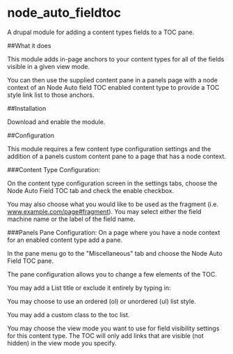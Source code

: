 node_auto_fieldtoc
==================

A drupal module for adding a content types fields to a TOC pane.

##What it does

This module adds in-page anchors to your content types for all of the fields visible in a given view mode.

You can then use the supplied content pane in a panels page with a node context of an Node Auto field TOC enabled content type to provide a TOC style link list to those anchors.

##Installation

Download and enable the module.

##Configuration

This module requires a few content type configuration settings and
the addition of a panels custom content pane to a page that has a 
node context.

###Content Type Configuration:

On the content type configuration screen in the settings tabs, choose the
Node Auto Field TOC tab and check the enable checkbox.  

You may also choose what you would like to be used as the fragment (i.e. www.example.com/page#fragment).
You may select either the field machine name or the label of the field name.

###Panels Pane Configuration:
On a page where you have a node context for an enabled content type add a pane.  

In the pane menu go to the "Miscellaneous" tab and choose the Node Auto Field TOC pane.

The pane configuration allows you to change a few elements of the TOC.

You may add a List title or exclude it entirely by typing in: <none>

You may choose to use an ordered (ol) or unordered (ul) list style.

You may add a custom class to the toc list.

You may choose the view mode you want to use for field visibility settings for this content type. The TOC will only
add links that are visible (not hidden) in the view mode you specify.

